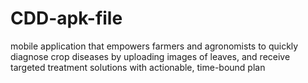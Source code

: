 # CDD-apk-file
 mobile application that empowers farmers and agronomists to quickly diagnose crop diseases by uploading images of leaves, and receive targeted treatment solutions with actionable, time-bound plan
